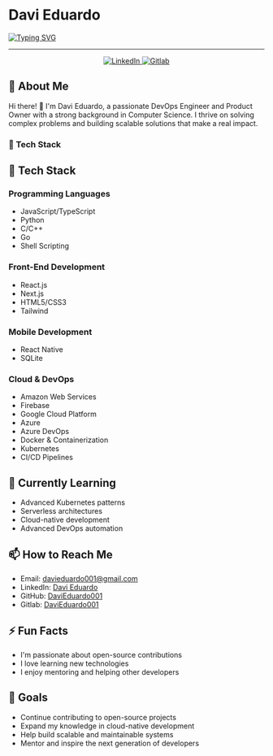 # Davi Eduardo

[![Typing SVG](https://readme-typing-svg.herokuapp.com?font=Fira+Code&pause=500&vCenter=true&width=435&lines=Devops;Cloud;Product+Owner;Python;Docker;Linux)](https://git.io/typing-svg)

---

<p align="center">
  <a href="https://www.linkedin.com/in/davi-eduardo-costa/">
    <img src="https://img.shields.io/badge/LinkedIn-Connect-blue?style=for-the-badge&logo=linkedin" alt="LinkedIn">
  </a>
  <a href="https://gitlab.com/davieduardocosta.miranda">
    <img src="https://img.shields.io/badge/Gitlab-Profile-black?style=for-the-badge&logo=gitlab" alt="Gitlab">
  </a>
</p>

## 🌟 About Me

Hi there! 👋 I'm Davi Eduardo, a passionate DevOps Engineer and Product Owner with a strong background in Computer Science. I thrive on solving complex problems and building scalable solutions that make a real impact.

### 🎯 Tech Stack

## 🚀 Tech Stack

### Programming Languages
- JavaScript/TypeScript
- Python
- C/C++
- Go
- Shell Scripting

### Front-End Development
- React.js
- Next.js
- HTML5/CSS3
- Tailwind

### Mobile Development
- React Native
- SQLite

### Cloud & DevOps
- Amazon Web Services
- Firebase
- Google Cloud Platform
- Azure
- Azure DevOps
- Docker & Containerization
- Kubernetes
- CI/CD Pipelines

## 🌱 Currently Learning

- Advanced Kubernetes patterns
- Serverless architectures
- Cloud-native development
- Advanced DevOps automation

## 📫 How to Reach Me

- Email: davieduardo001@gmail.com
- LinkedIn: [Davi Eduardo](https://www.linkedin.com/in/davieduardo001/)
- GitHub: [DaviEduardo001](https://github.com/DaviEduardo001)
- Gitlab: [DaviEduardo001](https://gitlab.com/davieduardocosta.miranda)

## ⚡ Fun Facts

- I'm passionate about open-source contributions
- I love learning new technologies
- I enjoy mentoring and helping other developers

## 🎯 Goals

- Continue contributing to open-source projects
- Expand my knowledge in cloud-native development
- Help build scalable and maintainable systems
- Mentor and inspire the next generation of developers
